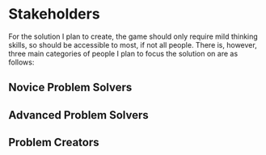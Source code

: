 # Stakeholders
For the solution I plan to create, the game should only require mild thinking skills, so should be accessible to most, if not all people. There is, however, three main categories of people I plan to focus the solution on are as follows:

## Novice Problem Solvers

## Advanced Problem Solvers

## Problem Creators

